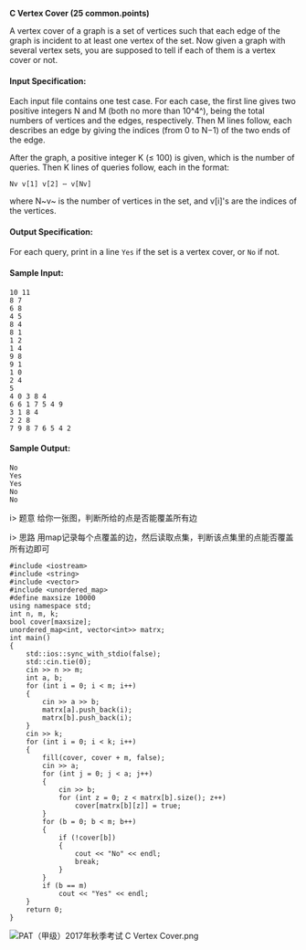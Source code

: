 **C Vertex Cover (25 common.points)**


A vertex cover of a graph is a set of vertices such that each edge of the graph is incident to at least one vertex of the set. Now given a graph with several vertex sets, you are supposed to tell if each of them is a vertex cover or not.

#### Input Specification:
Each input file contains one test case. For each case, the first line gives two positive integers N and M (both no more than 10^4^), being the total numbers of vertices and the edges, respectively. Then M lines follow, each describes an edge by giving the indices (from 0 to N−1) of the two ends of the edge.

After the graph, a positive integer K (≤ 100) is given, which is the number of queries. Then K lines of queries follow, each in the format:

`Nv v[1] v[2] ⋯ v[Nv]`

where N~v~ is the number of vertices in the set, and v[i]'s are the indices of the vertices.

#### Output Specification:
For each query, print in a line `Yes` if the set is a vertex cover, or `No` if not.

#### Sample Input:
```
10 11
8 7
6 8
4 5
8 4
8 1
1 2
1 4
9 8
9 1
1 0
2 4
5
4 0 3 8 4
6 6 1 7 5 4 9
3 1 8 4
2 2 8
7 9 8 7 6 5 4 2
```
#### Sample Output:
```
No
Yes
Yes
No
No
```

i> 题意
给你一张图，判断所给的点是否能覆盖所有边

i> 思路
用map记录每个点覆盖的边，然后读取点集，判断该点集里的点能否覆盖所有边即可

```
#include <iostream>
#include <string>
#include <vector>
#include <unordered_map>
#define maxsize 10000
using namespace std;
int n, m, k;
bool cover[maxsize];
unordered_map<int, vector<int>> matrx;
int main()
{
    std::ios::sync_with_stdio(false);
    std::cin.tie(0);
    cin >> n >> m;
    int a, b;
    for (int i = 0; i < m; i++)
    {
        cin >> a >> b;
        matrx[a].push_back(i);
        matrx[b].push_back(i);
    }
    cin >> k;
    for (int i = 0; i < k; i++)
    {
        fill(cover, cover + m, false);
        cin >> a;
        for (int j = 0; j < a; j++)
        {
            cin >> b;
            for (int z = 0; z < matrx[b].size(); z++)
                cover[matrx[b][z]] = true;
        }
        for (b = 0; b < m; b++)
        {
            if (!cover[b])
            {
                cout << "No" << endl;
                break;
            }
        }
        if (b == m)
            cout << "Yes" << endl;
    }
    return 0;
}
```

![PAT（甲级）2017年秋季考试 C Vertex Cover.png][1]


[1]: http://alomerry.com/usr/uploads/2020/01/4207666703.png